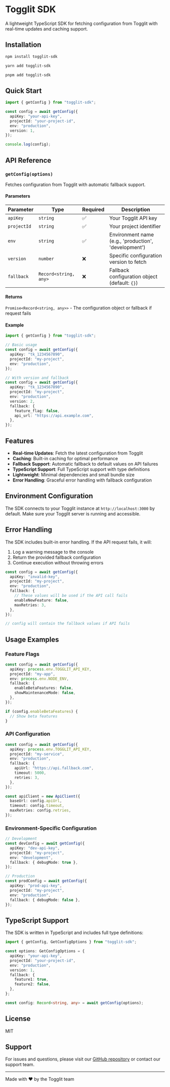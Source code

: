 # Togglit SDK

A lightweight TypeScript SDK for fetching configuration from Togglit with real-time updates and caching support.

## Installation

```bash
npm install togglit-sdk
```

```bash
yarn add togglit-sdk
```

```bash
pnpm add togglit-sdk
```

## Quick Start

```typescript
import { getConfig } from "togglit-sdk";

const config = await getConfig({
  apiKey: "your-api-key",
  projectId: "your-project-id",
  env: "production",
  version: 1,
});

console.log(config);
```

## API Reference

### `getConfig(options)`

Fetches configuration from Togglit with automatic fallback support.

#### Parameters

| Parameter   | Type                  | Required | Description                                          |
| ----------- | --------------------- | -------- | ---------------------------------------------------- |
| `apiKey`    | `string`              | ✅       | Your Togglit API key                                 |
| `projectId` | `string`              | ✅       | Your project identifier                              |
| `env`       | `string`              | ✅       | Environment name (e.g., 'production', 'development') |
| `version`   | `number`              | ❌       | Specific configuration version to fetch              |
| `fallback`  | `Record<string, any>` | ❌       | Fallback configuration object (default: `{}`)        |

#### Returns

`Promise<Record<string, any>>` - The configuration object or fallback if request fails

#### Example

```typescript
import { getConfig } from "togglit-sdk";

// Basic usage
const config = await getConfig({
  apiKey: "tk_1234567890",
  projectId: "my-project",
  env: "production",
});

// With version and fallback
const config = await getConfig({
  apiKey: "tk_1234567890",
  projectId: "my-project",
  env: "production",
  version: 2,
  fallback: {
    feature_flag: false,
    api_url: "https://api.example.com",
  },
});
```

## Features

- **Real-time Updates**: Fetch the latest configuration from Togglit
- **Caching**: Built-in caching for optimal performance
- **Fallback Support**: Automatic fallback to default values on API failures
- **TypeScript Support**: Full TypeScript support with type definitions
- **Lightweight**: Minimal dependencies and small bundle size
- **Error Handling**: Graceful error handling with fallback configuration

## Environment Configuration

The SDK connects to your Togglit instance at `http://localhost:3000` by default. Make sure your Togglit server is running and accessible.

## Error Handling

The SDK includes built-in error handling. If the API request fails, it will:

1. Log a warning message to the console
2. Return the provided fallback configuration
3. Continue execution without throwing errors

```typescript
const config = await getConfig({
  apiKey: "invalid-key",
  projectId: "my-project",
  env: "production",
  fallback: {
    // These values will be used if the API call fails
    enableNewFeature: false,
    maxRetries: 3,
  },
});

// config will contain the fallback values if API fails
```

## Usage Examples

### Feature Flags

```typescript
const config = await getConfig({
  apiKey: process.env.TOGGLIT_API_KEY,
  projectId: "my-app",
  env: process.env.NODE_ENV,
  fallback: {
    enableBetaFeatures: false,
    showMaintenanceMode: false,
  },
});

if (config.enableBetaFeatures) {
  // Show beta features
}
```

### API Configuration

```typescript
const config = await getConfig({
  apiKey: process.env.TOGGLIT_API_KEY,
  projectId: "my-service",
  env: "production",
  fallback: {
    apiUrl: "https://api.fallback.com",
    timeout: 5000,
    retries: 3,
  },
});

const apiClient = new ApiClient({
  baseUrl: config.apiUrl,
  timeout: config.timeout,
  maxRetries: config.retries,
});
```

### Environment-Specific Configuration

```typescript
// Development
const devConfig = await getConfig({
  apiKey: "dev-api-key",
  projectId: "my-project",
  env: "development",
  fallback: { debugMode: true },
});

// Production
const prodConfig = await getConfig({
  apiKey: "prod-api-key",
  projectId: "my-project",
  env: "production",
  fallback: { debugMode: false },
});
```

## TypeScript Support

The SDK is written in TypeScript and includes full type definitions:

```typescript
import { getConfig, GetConfigOptions } from "togglit-sdk";

const options: GetConfigOptions = {
  apiKey: "your-api-key",
  projectId: "your-project-id",
  env: "production",
  version: 1,
  fallback: {
    feature1: true,
    feature2: false,
  },
};

const config: Record<string, any> = await getConfig(options);
```

## License

MIT

## Support

For issues and questions, please visit our [GitHub repository](https://github.com/AstaBlackClove/togglit-sdk) or contact our support team.

---

Made with ❤️ by the Togglit team
